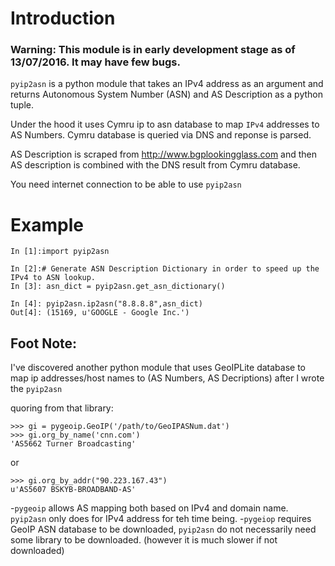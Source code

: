 # Introduction

### Warning: This module is in early development stage as of 13/07/2016. It may have few bugs.

`pyip2asn` is a python module that takes an IPv4 address as an argument and returns Autonomous System Number (ASN) and AS Description as a python tuple.

Under the hood it uses Cymru ip to asn database to map `IPv4` addresses to AS Numbers. Cymru database is queried via DNS and reponse is parsed.

AS Description is scraped from http://www.bgplookingglass.com and then AS description is combined with the DNS result from Cymru database. 

You need internet connection to be able to use `pyip2asn`


# Example

``` 
In [1]:import pyip2asn

In [2]:# Generate ASN Description Dictionary in order to speed up the IPv4 to ASN lookup.
In [3]: asn_dict = pyip2asn.get_asn_dictionary()

In [4]: pyip2asn.ip2asn("8.8.8.8",asn_dict)
Out[4]: (15169, u'GOOGLE - Google Inc.')

```

## Foot Note:

I've discovered another python module that uses GeoIPLite database to map ip addresses/host names to (AS Numbers, AS Decriptions) after I wrote the `pyip2asn` 

quoring from that library:
```
>>> gi = pygeoip.GeoIP('/path/to/GeoIPASNum.dat')
>>> gi.org_by_name('cnn.com')
'AS5662 Turner Broadcasting'
```
or

```
>>> gi.org_by_addr("90.223.167.43")
u'AS5607 BSKYB-BROADBAND-AS'
```
-`pygeoip` allows AS mapping both based on IPv4 and domain name. `pyip2asn` only does for IPv4 address for teh time being. 
-`pygeiop` requires GeoIP ASN database to be downloaded, `pyip2asn` do not necessarily need some library to be downloaded. (however it is much slower if not downloaded)
